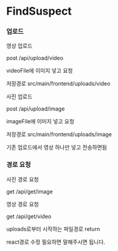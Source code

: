 # FindSuspect

### 업로드

영상 업로드

post /api/upload/video

videoFile에 이미지 넣고 요청

저장경로 src/main/frontend/uploads/video

사진 업로드 

post /api/upload/image

imageFile에 이미지 넣고 요청

저장경로 src/main/frontend/uploads/image

기존 업로드에서 영상 하나만 넣고 전송하면됨 

### 경로 요청

사진 경로 요청

get /api/get/image

영상 경로 요청

get /api/get/video

uploads로부터 시작하는 파일경로 return

react경로 수정 필요하면 말해주시면 됩니다.




